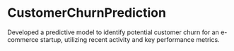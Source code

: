 # CustomerChurnPrediction
Developed a predictive model to identify potential customer churn for an e-commerce startup, utilizing recent activity and key performance metrics.

